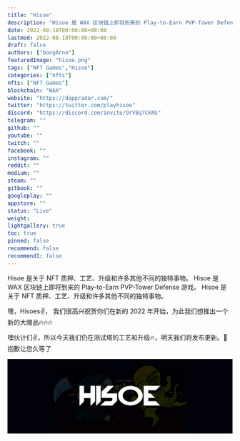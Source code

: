 ```yaml
---
title: "Hisoe"
description: "Hisoe 是 WAX 区块链上即将到来的 Play-to-Earn PVP-Tower Defense 游戏。"
date: 2022-08-18T00:00:00+08:00
lastmod: 2022-08-18T00:00:00+08:00
draft: false
authors: ["boogArno"]
featuredImage: "hisoe.png"
tags: ["NFT Games","Hisoe"]
categories: ["nfts"]
nfts: ["NFT Games"]
blockchain: "WAX"
website: "https://dappradar.com/"
twitter: "https://twitter.com/playhisoe"
discord: "https://discord.com/invite/9rV8q7CkNS"
telegram: ""
github: ""
youtube: ""
twitch: ""
facebook: ""
instagram: ""
reddit: ""
medium: ""
steam: ""
gitbook: ""
googleplay: ""
appstore: ""
status: "Live"
weight: 
lightgallery: true
toc: true
pinned: false
recommend: false
recommend1: false
---
```

Hisoe 是关于 NFT 质押、工艺、升级和许多其他不同的独特事物。 Hisoe 是 WAX 区块链上即将到来的 Play-to-Earn PVP-Tower Defense 游戏。 Hisoe 是关于 NFT 质押、工艺、升级和许多其他不同的独特事物。

嘿，Hisoes✌️，
我们很高兴祝贺你们在新的 2022 年开始，为此我们想推出一个新的大赠品🔥🔥🔥

嘿伙计们✌️，所以今天我们仍在测试塔的工艺和升级🔥，明天我们将发布更新。🚀
抱歉让您久等了

![1080x360](1080x360.jpg)